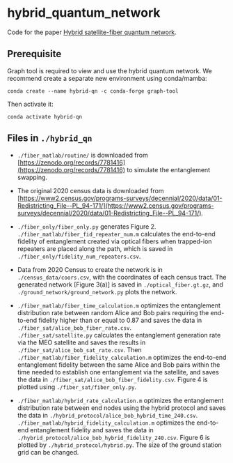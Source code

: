 # hybrid_quantum_network
Code for the paper [Hybrid satellite-fiber quantum network](https://doi.org/10.1103/s94j-s9n6). 

## Prerequisite

Graph tool is required to view and use the hybrid quantum network. We recommend create a separate new environment using conda/mamba: 

`conda create --name hybrid-qn -c conda-forge graph-tool`

Then activate it: 

`conda activate hybrid-qn`

## Files in `./hybrid_qn`

* `./fiber_matlab/routine/` is downloaded from [https://zenodo.org/records/7781416](https://zenodo.org/records/7781416) to simulate the entanglement swapping.

* The original 2020 census data is downloaded from [https://www2.census.gov/programs-surveys/decennial/2020/data/01-Redistricting_File--PL_94-171/](https://www2.census.gov/programs-surveys/decennial/2020/data/01-Redistricting_File--PL_94-171/). 

* `./fiber_only/fiber_only.py` generates Figure 2. `./fiber_matlab/fiber_fid_repeater_num.m` calculates the end-to-end fidelity of entanglement created via optical fibers when trapped-ion repeaters are placed along the path, which is saved in `./fiber_only/fidelity_num_repeaters.csv`. 

* Data from 2020 Census to create the network is in `./census_data/coors.csv`, with the coordinates of each census tract. The generated network [Figure 3(a)] is saved in `./optical_fiber.gt.gz`, and `./ground_network/ground_network.py` plots the network. 

* `./fiber_matlab/fiber_time_calculation.m` optimizes the entanglement distribution rate between random Alice and Bob pairs requiring the end-to-end fidelity higher than or equal to 0.87 and saves the data in `./fiber_sat/alice_bob_fiber_rate.csv`.  
`./fiber_sat/satellite.py` calculates the entanglement generation rate via the MEO satellite and saves the results in `./fiber_sat/alice_bob_sat_rate.csv`. Then `./fiber_matlab/fiber_fidelity_calculation.m` optimizes the end-to-end entanglement fidelity between the same Alice and Bob pairs within the time needed to establish one entanglement via the satellite, and saves the data in `./fiber_sat/alice_bob_fiber_fidelity.csv`.
Figure 4 is plotted using `./fiber_sat/fiber_only.py`. 

* `./fiber_matlab/hybrid_rate_calculation.m` optimizes the entanglement distribution rate between end nodes using the hybrid protocol and saves the data in `./hybrid_protocol/alice_bob_hybrid_time_240.csv`. 
`./fiber_matlab/hybrid_fidelity_calculation.m` optimizes the end-to-end entanglement fidelity and saves the data in `./hybrid_protocol/alice_bob_hybrid_fidelity_240.csv`. 
Figure 6 is plotted by `./hybrid_protocol/hybrid.py`. The size of the ground station grid can be changed. 




